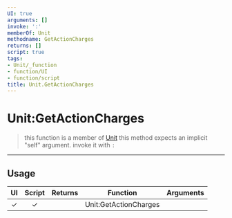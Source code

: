 ```yaml
---
UI: true
arguments: []
invoke: ':'
memberOf: Unit
methodname: GetActionCharges
returns: []
script: true
tags:
- Unit/_function
- function/UI
- function/script
title: Unit.GetActionCharges
---
```

# Unit:GetActionCharges
> this function is a member of [Unit](civ-6/lua/Unit.md)
> this method expects an implicit "self" argument. invoke it with `:`
-----
## Usage
|  UI | Script | Returns | Function | Arguments |
|:---:|:------:|-------:|:--------:|:---------|
|✓|✓||Unit:GetActionCharges||
